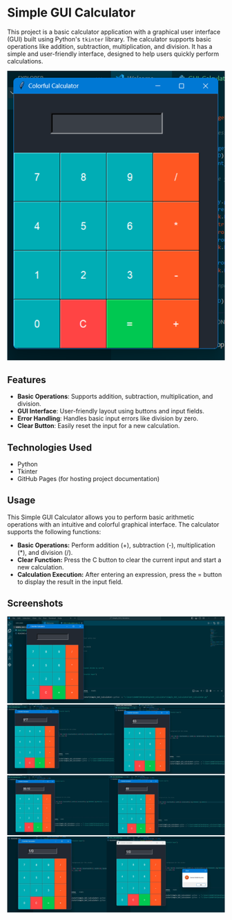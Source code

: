 # Simple GUI Calculator

This project is a basic calculator application with a graphical user interface (GUI) built using Python's `tkinter` library. The calculator supports basic operations like addition, subtraction, multiplication, and division. It has a simple and user-friendly interface, designed to help users quickly perform calculations.

![Calculator Screenshot](images/c1.png)

## Features

- **Basic Operations**: Supports addition, subtraction, multiplication, and division.
- **GUI Interface**: User-friendly layout using buttons and input fields.
- **Error Handling**: Handles basic input errors like division by zero.
- **Clear Button**: Easily reset the input for a new calculation.

## Technologies Used
- Python
- Tkinter
- GitHub Pages (for hosting project documentation)

## Usage
This Simple GUI Calculator allows you to perform basic arithmetic operations with an intuitive and colorful graphical interface. The calculator supports the following functions:
- **Basic Operations:** Perform addition (+), subtraction (-), multiplication (*), and division (/).
- **Clear Function:** Press the C button to clear the current input and start a new calculation.
- **Calculation Execution:** After entering an expression, press the = button to display the result in the input field.

## Screenshots

![Calculator Screenshot](images/c2.png) ![Calculator Screenshot](images/c3_c4.jpeg)![Calculator Screenshot](images/c5_c6.jpeg)![Calculator Screenshot](images/c7_c8.jpeg)
